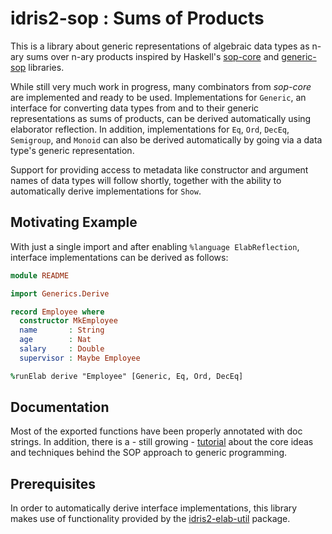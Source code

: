 # idris2-sop : Sums of Products


This is a library about generic representations of algebraic data types
as n-ary sums over n-ary products
inspired by Haskell's [sop-core](https://hackage.haskell.org/package/sop-core)
and [generic-sop](https://hackage.haskell.org/package/generics-sop) libraries.

While still very much work in progress, many combinators from *sop-core*
are implemented and ready to be used. Implementations for `Generic`,
an interface for converting data types from and to their
generic representations as sums of products, can be derived automatically
using elaborator reflection. In addition, implementations for
`Eq`, `Ord`, `DecEq`, `Semigroup`, and `Monoid` can also be
derived automatically by going via a data type's generic representation.

Support for providing access to metadata like constructor and argument names
of data types
will follow shortly, together with the ability to automatically derive
implementations for `Show`.

## Motivating Example

With just a single import and after enabling `%language ElabReflection`,
interface implementations can be derived as follows:

```idris
module README

import Generics.Derive

record Employee where
  constructor MkEmployee
  name       : String
  age        : Nat
  salary     : Double
  supervisor : Maybe Employee

%runElab derive "Employee" [Generic, Eq, Ord, DecEq]
```

## Documentation

Most of the exported functions have been properly annotated
with doc strings. In addition, there is a - still growing - 
[tutorial](src/Doc/Index.md) about the core ideas and techniques
behind the SOP approach to generic programming.

## Prerequisites

In order to automatically derive interface implementations,
this library makes use of functionality provided by the
[idris2-elab-util](https://github.com/stefan-hoeck/idris2-elab-util) package.
